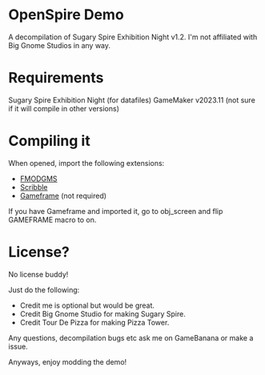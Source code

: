 # OpenSpire Demo
A decompilation of Sugary Spire Exhibition Night v1.2.
I'm not affiliated with Big Gnome Studios in any way.

# Requirements
Sugary Spire Exhibition Night (for datafiles)
GameMaker v2023.11 (not sure if it will compile in other versions)

# Compiling it
When opened, import the following extensions:
- [FMODGMS](https://github.com/YoYoGames/GMEXT-FMOD/releases/)
- [Scribble](https://github.com/JujuAdams/scribble/releases/)
- [Gameframe](https://yellowafterlife.itch.io/gamemaker-gameframe) (not required)

If you have Gameframe and imported it, go to obj_screen and flip GAMEFRAME macro to on.

# License?
No license buddy!

Just do the following:
- Credit me is optional but would be great.
- Credit Big Gnome Studio for making Sugary Spire.
- Credit Tour De Pizza for making Pizza Tower.

Any questions, decompilation bugs etc ask me on GameBanana or make a issue.

Anyways, enjoy modding the demo!
